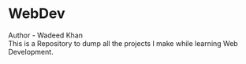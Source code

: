 # WebDev
Author - Wadeed Khan<br>
This is a Repository to dump all the projects I make while learning Web Development.
